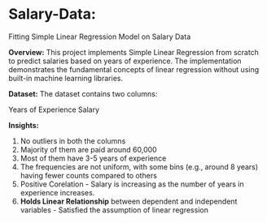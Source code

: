 # Salary-Data:
Fitting Simple Linear Regression Model on Salary Data

**Overview:**
This project implements Simple Linear Regression from scratch to predict salaries based on years of experience. The implementation demonstrates the fundamental concepts of linear regression without using built-in machine learning libraries.

**Dataset:**
The dataset contains two columns:

Years of Experience
Salary

**Insights:**
1. No outliers in both the columns
2. Majority of them are paid around 60,000
3. Most of them have 3-5 years of experience
4. The frequencies are not uniform, with some bins (e.g., around 8 years) having fewer counts compared to others
5. Positive Corelation - Salary is increasing as the number of years in experience increases.
6. **Holds Linear Relationship** between dependent and independent variables - Satisfied the assumption of linear regression
